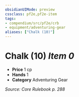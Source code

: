 ```yaml
---
obsidianUIMode: preview
cssclass: pf2e,pf2e-item
tags:
- compendium/src/pf2e/crb
- equipment/adventuring-gear
aliases: ["Chalk (10)"]
---
```

# Chalk (10) *Item 0*  

- **Price** 1 cp
- **Hands** 1
- **Category** Adventuring Gear



*Source: Core Rulebook p. 288*